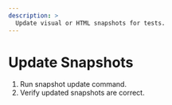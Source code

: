 ```yaml
---
description: >
  Update visual or HTML snapshots for tests.
---
```


# Update Snapshots
1. Run snapshot update command.
2. Verify updated snapshots are correct.

